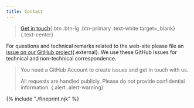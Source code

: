 ```yaml
---
title: Contact
---
```


> [Get in touch](https://github.com/cotedi-project/community/issues/new?assignees=&labels=question&projects=cotedi-project%2F1&template=01-get-in-touch.yaml&title=Contact+CoTEDI%3A+){.btn .btn-lg .btn-primary .text-white target=_blank} {.text-center}

For questions and technical remarks related to the web-site please file an [issue on our GitHub project](https://github.com/cotedi-project/cotedi-project.github.io/issues/new?assignees=&labels=technical%2Cbug&projects=&template=99-technical.yml&title=%5BBUG%5D%3A+){.external}. We use these GitHub Issues for technical and non-technical correspondence.

> You need a GitHub Account to create issues and get in touch with us.
> 
> All requests are handled publicly. Please do not provide confidential information. {.alert .alert-warning}

<!-- 

> [Join us on eTwinning](){.btn .btn-secondary} {.text-center} 

> [Join us on LinkedIn](){.btn .btn-secondary} {.text-center} 

-->

<div class="fineprint">
{% include "./fineprint.njk" %}
</div>
